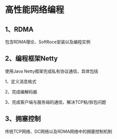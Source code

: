 # 高性能网络编程

## 1、RDMA

包含RDMA理论、SoftRoce安装以及编程实例


## 2、编程框架Netty

使用Java Netty框架完成私有协议通信，具体包括

1、定义消息格式

2、完成编解码器

3、完成客户端与服务端的通信，解决TCP粘/拆包问题


## 3、拥塞控制

传统TCP网络、DC网络以及RDMA网络中的拥塞控制机制
